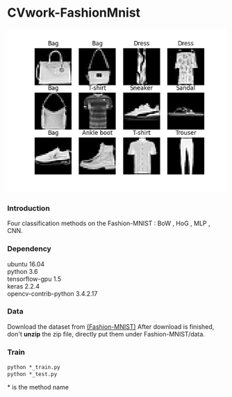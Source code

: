 # CVwork-FashionMnist
![img](https://github.com/Condor-G/CVwork-FashionMnist/blob/master/images/Figure_1.png)
### Introduction
Four classification methods on the Fashion-MNIST :  BoW , HoG , MLP , CNN. 
### Dependency
ubuntu 16.04  
python 3.6  
tensorflow-gpu 1.5  
keras 2.2.4  
opencv-contrib-python 3.4.2.17
### Data
Download the dataset from <a href="https://github.com/zalandoresearch/fashion-mnist" target="_blank">(Fashion-MNIST)</a>
After download is finished, don't **unzip** the zip file, directly put them under Fashion-MNIST/data.
### Train
    python *_train.py
    python *_test.py
\* is the method name

